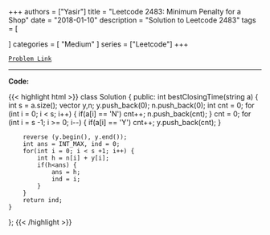 
+++
authors = ["Yasir"]
title = "Leetcode 2483: Minimum Penalty for a Shop"
date = "2018-01-10"
description = "Solution to Leetcode 2483"
tags = [
    
]
categories = [
    "Medium"
]
series = ["Leetcode"]
+++



[`Problem Link`](https://leetcode.com/problems/minimum-penalty-for-a-shop/description/)

---

**Code:**

{{< highlight html >}}
class Solution {
public:
    int bestClosingTime(string a) {
        int s = a.size();
        vector<int> y,n;
        y.push_back(0);
        n.push_back(0);
        int cnt = 0;
        for (int i = 0; i < s; i++) {
            if(a[i] == 'N') cnt++;
            n.push_back(cnt);
        }
        cnt = 0;
        for (int i = s -1; i >= 0; i--) {
            if(a[i] == 'Y') cnt++;
            y.push_back(cnt);
        }
        
        reverse (y.begin(), y.end());
        int ans = INT_MAX, ind = 0;
        for(int i = 0; i < s +1; i++) {
            int h = n[i] + y[i];
            if(h<ans) {
                ans = h;
                ind = i;
            }
        }
        return ind;        
    }
};
{{< /highlight >}}

